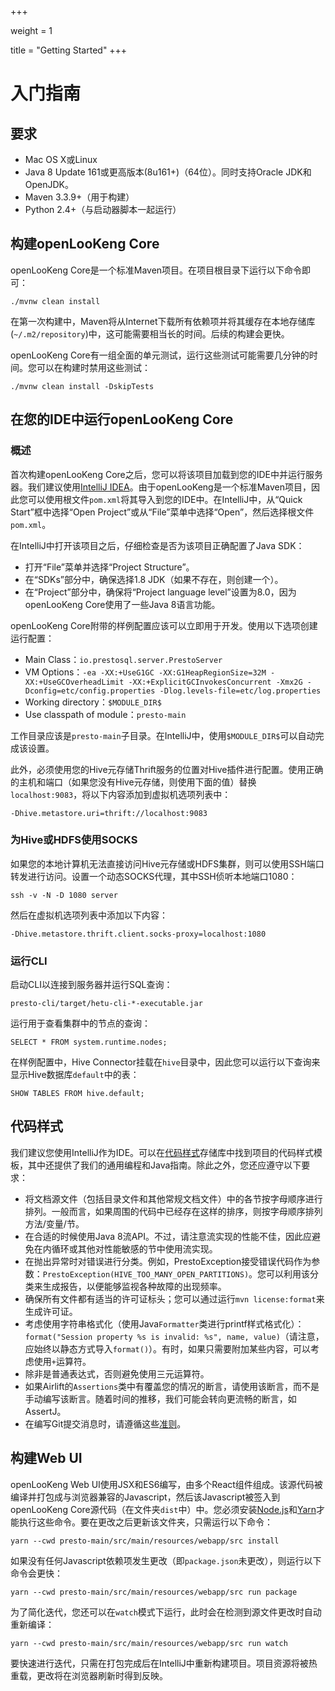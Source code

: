 +++

weight = 1

title = "Getting Started"
+++

# 入门指南

## 要求

* Mac OS X或Linux
* Java 8 Update 161或更高版本(8u161+)（64位）。同时支持Oracle JDK和OpenJDK。
* Maven 3.3.9+（用于构建）
* Python 2.4+（与启动器脚本一起运行）

## 构建openLooKeng Core

openLooKeng Core是一个标准Maven项目。在项目根目录下运行以下命令即可：

    ./mvnw clean install

在第一次构建中，Maven将从Internet下载所有依赖项并将其缓存在本地存储库(`~/.m2/repository`)中，这可能需要相当长的时间。后续的构建会更快。

openLooKeng Core有一组全面的单元测试，运行这些测试可能需要几分钟的时间。您可以在构建时禁用这些测试：

    ./mvnw clean install -DskipTests

## 在您的IDE中运行openLooKeng Core

### 概述

首次构建openLooKeng Core之后，您可以将该项目加载到您的IDE中并运行服务器。我们建议使用[IntelliJ IDEA](http://www.jetbrains.com/idea/)。由于openLooKeng是一个标准Maven项目，因此您可以使用根文件`pom.xml`将其导入到您的IDE中。在IntelliJ中，从“Quick Start”框中选择“Open Project”或从“File”菜单中选择“Open”，然后选择根文件 `pom.xml`。

在IntelliJ中打开该项目之后，仔细检查是否为该项目正确配置了Java SDK：

* 打开“File”菜单并选择“Project Structure”。
* 在“SDKs”部分中，确保选择1.8 JDK（如果不存在，则创建一个）。
* 在“Project”部分中，确保将“Project language level”设置为8.0，因为openLooKeng Core使用了一些Java 8语言功能。

openLooKeng Core附带的样例配置应该可以立即用于开发。使用以下选项创建运行配置：

* Main Class：`io.prestosql.server.PrestoServer`
* VM Options：`-ea -XX:+UseG1GC -XX:G1HeapRegionSize=32M -XX:+UseGCOverheadLimit -XX:+ExplicitGCInvokesConcurrent -Xmx2G -Dconfig=etc/config.properties -Dlog.levels-file=etc/log.properties`
* Working directory：`$MODULE_DIR$`
* Use classpath of module：`presto-main`

工作目录应该是`presto-main`子目录。在IntelliJ中，使用`$MODULE_DIR$`可以自动完成该设置。

此外，必须使用您的Hive元存储Thrift服务的位置对Hive插件进行配置。使用正确的主机和端口（如果您没有Hive元存储，则使用下面的值）替换`localhost:9083`，将以下内容添加到虚拟机选项列表中：

    -Dhive.metastore.uri=thrift://localhost:9083

### 为Hive或HDFS使用SOCKS

如果您的本地计算机无法直接访问Hive元存储或HDFS集群，则可以使用SSH端口转发进行访问。设置一个动态SOCKS代理，其中SSH侦听本地端口1080：

    ssh -v -N -D 1080 server

然后在虚拟机选项列表中添加以下内容：

    -Dhive.metastore.thrift.client.socks-proxy=localhost:1080

### 运行CLI

启动CLI以连接到服务器并运行SQL查询：

    presto-cli/target/hetu-cli-*-executable.jar

运行用于查看集群中的节点的查询：

    SELECT * FROM system.runtime.nodes;

在样例配置中，Hive Connector挂载在`hive`目录中，因此您可以运行以下查询来显示Hive数据库`default`中的表：

    SHOW TABLES FROM hive.default;

## 代码样式

我们建议您使用IntelliJ作为IDE。可以在[代码样式](https://github.com/airlift/codestyle)存储库中找到项目的代码样式模板，其中还提供了我们的通用编程和Java指南。除此之外，您还应遵守以下要求：

* 将文档源文件（包括目录文件和其他常规文档文件）中的各节按字母顺序进行排列。一般而言，如果周围的代码中已经存在这样的排序，则按字母顺序排列方法/变量/节。
* 在合适的时候使用Java 8流API。不过，请注意流实现的性能不佳，因此应避免在内循环或其他对性能敏感的节中使用流实现。
* 在抛出异常时对错误进行分类。例如，PrestoException接受错误代码作为参数：`PrestoException(HIVE_TOO_MANY_OPEN_PARTITIONS)`。您可以利用该分类来生成报告，以便能够监视各种故障的出现频率。
* 确保所有文件都有适当的许可证标头；您可以通过运行`mvn license:format`来生成许可证。
* 考虑使用字符串格式化（使用Java`Formatter`类进行printf样式格式化）：`format("Session property %s is invalid: %s", name, value)`（请注意，应始终以静态方式导入`format()`）。有时，如果只需要附加某些内容，可以考虑使用`+`运算符。
* 除非是普通表达式，否则避免使用三元运算符。
* 如果Airlift的`Assertions`类中有覆盖您的情况的断言，请使用该断言，而不是手动编写该断言。随着时间的推移，我们可能会转向更流畅的断言，如AssertJ。
* 在编写Git提交消息时，请遵循这些[准则](https://chris.beams.io/posts/git-commit/)。

## 构建Web UI

openLooKeng Web UI使用JSX和ES6编写，由多个React组件组成。该源代码被编译并打包成与浏览器兼容的Javascript，然后该Javascript被签入到openLooKeng Core源代码（在文件夹`dist`中）中。您必须安装[Node.js](https://nodejs.org/en/download/)和[Yarn](https://yarnpkg.com/en/)才能执行这些命令。要在更改之后更新该文件夹，只需运行以下命令：

    yarn --cwd presto-main/src/main/resources/webapp/src install

如果没有任何Javascript依赖项发生更改（即`package.json`未更改），则运行以下命令会更快：

    yarn --cwd presto-main/src/main/resources/webapp/src run package

为了简化迭代，您还可以在`watch`模式下运行，此时会在检测到源文件更改时自动重新编译：

    yarn --cwd presto-main/src/main/resources/webapp/src run watch

要快速进行迭代，只需在打包完成后在IntelliJ中重新构建项目。项目资源将被热重载，更改将在浏览器刷新时得到反映。